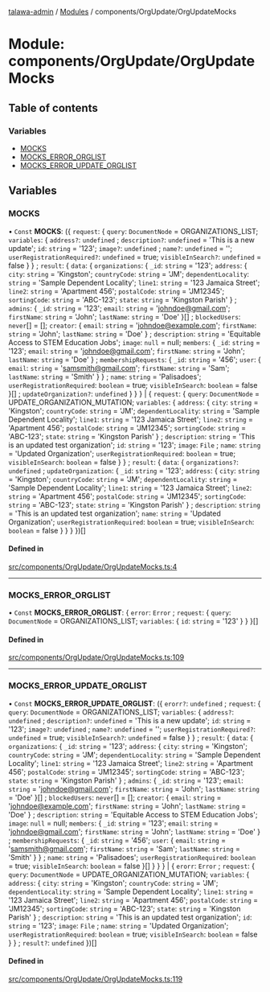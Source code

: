 [talawa-admin](../README.md) / [Modules](../modules.md) / components/OrgUpdate/OrgUpdateMocks

# Module: components/OrgUpdate/OrgUpdateMocks

## Table of contents

### Variables

- [MOCKS](components_OrgUpdate_OrgUpdateMocks.md#mocks)
- [MOCKS\_ERROR\_ORGLIST](components_OrgUpdate_OrgUpdateMocks.md#mocks_error_orglist)
- [MOCKS\_ERROR\_UPDATE\_ORGLIST](components_OrgUpdate_OrgUpdateMocks.md#mocks_error_update_orglist)

## Variables

### MOCKS

• `Const` **MOCKS**: (\{ `request`: \{ `query`: `DocumentNode` = ORGANIZATIONS\_LIST; `variables`: \{ `address?`: `undefined` ; `description?`: `undefined` = 'This is a new update'; `id`: `string` = '123'; `image?`: `undefined` ; `name?`: `undefined` = ''; `userRegistrationRequired?`: `undefined` = true; `visibleInSearch?`: `undefined` = false \}  \} ; `result`: \{ `data`: \{ `organizations`: \{ `_id`: `string` = '123'; `address`: \{ `city`: `string` = 'Kingston'; `countryCode`: `string` = 'JM'; `dependentLocality`: `string` = 'Sample Dependent Locality'; `line1`: `string` = '123 Jamaica Street'; `line2`: `string` = 'Apartment 456'; `postalCode`: `string` = 'JM12345'; `sortingCode`: `string` = 'ABC-123'; `state`: `string` = 'Kingston Parish' \} ; `admins`: \{ `_id`: `string` = '123'; `email`: `string` = 'johndoe@gmail.com'; `firstName`: `string` = 'John'; `lastName`: `string` = 'Doe' \}[] ; `blockedUsers`: `never`[] = []; `creator`: \{ `email`: `string` = 'johndoe@example.com'; `firstName`: `string` = 'John'; `lastName`: `string` = 'Doe' \} ; `description`: `string` = 'Equitable Access to STEM Education Jobs'; `image`: ``null`` = null; `members`: \{ `_id`: `string` = '123'; `email`: `string` = 'johndoe@gmail.com'; `firstName`: `string` = 'John'; `lastName`: `string` = 'Doe' \} ; `membershipRequests`: \{ `_id`: `string` = '456'; `user`: \{ `email`: `string` = 'samsmith@gmail.com'; `firstName`: `string` = 'Sam'; `lastName`: `string` = 'Smith' \}  \} ; `name`: `string` = 'Palisadoes'; `userRegistrationRequired`: `boolean` = true; `visibleInSearch`: `boolean` = false \}[] ; `updateOrganization?`: `undefined`  \}  \}  \} \| \{ `request`: \{ `query`: `DocumentNode` = UPDATE\_ORGANIZATION\_MUTATION; `variables`: \{ `address`: \{ `city`: `string` = 'Kingston'; `countryCode`: `string` = 'JM'; `dependentLocality`: `string` = 'Sample Dependent Locality'; `line1`: `string` = '123 Jamaica Street'; `line2`: `string` = 'Apartment 456'; `postalCode`: `string` = 'JM12345'; `sortingCode`: `string` = 'ABC-123'; `state`: `string` = 'Kingston Parish' \} ; `description`: `string` = 'This is an updated test organization'; `id`: `string` = '123'; `image`: `File` ; `name`: `string` = 'Updated Organization'; `userRegistrationRequired`: `boolean` = true; `visibleInSearch`: `boolean` = false \}  \} ; `result`: \{ `data`: \{ `organizations?`: `undefined` ; `updateOrganization`: \{ `_id`: `string` = '123'; `address`: \{ `city`: `string` = 'Kingston'; `countryCode`: `string` = 'JM'; `dependentLocality`: `string` = 'Sample Dependent Locality'; `line1`: `string` = '123 Jamaica Street'; `line2`: `string` = 'Apartment 456'; `postalCode`: `string` = 'JM12345'; `sortingCode`: `string` = 'ABC-123'; `state`: `string` = 'Kingston Parish' \} ; `description`: `string` = 'This is an updated test organization'; `name`: `string` = 'Updated Organization'; `userRegistrationRequired`: `boolean` = true; `visibleInSearch`: `boolean` = false \}  \}  \}  \})[]

#### Defined in

[src/components/OrgUpdate/OrgUpdateMocks.ts:4](https://github.com/PalisadoesFoundation/talawa-admin/blob/f07248e/src/components/OrgUpdate/OrgUpdateMocks.ts#L4)

___

### MOCKS\_ERROR\_ORGLIST

• `Const` **MOCKS\_ERROR\_ORGLIST**: \{ `error`: `Error` ; `request`: \{ `query`: `DocumentNode` = ORGANIZATIONS\_LIST; `variables`: \{ `id`: `string` = '123' \}  \}  \}[]

#### Defined in

[src/components/OrgUpdate/OrgUpdateMocks.ts:109](https://github.com/PalisadoesFoundation/talawa-admin/blob/f07248e/src/components/OrgUpdate/OrgUpdateMocks.ts#L109)

___

### MOCKS\_ERROR\_UPDATE\_ORGLIST

• `Const` **MOCKS\_ERROR\_UPDATE\_ORGLIST**: (\{ `erorr?`: `undefined` ; `request`: \{ `query`: `DocumentNode` = ORGANIZATIONS\_LIST; `variables`: \{ `address?`: `undefined` ; `description?`: `undefined` = 'This is a new update'; `id`: `string` = '123'; `image?`: `undefined` ; `name?`: `undefined` = ''; `userRegistrationRequired?`: `undefined` = true; `visibleInSearch?`: `undefined` = false \}  \} ; `result`: \{ `data`: \{ `organizations`: \{ `_id`: `string` = '123'; `address`: \{ `city`: `string` = 'Kingston'; `countryCode`: `string` = 'JM'; `dependentLocality`: `string` = 'Sample Dependent Locality'; `line1`: `string` = '123 Jamaica Street'; `line2`: `string` = 'Apartment 456'; `postalCode`: `string` = 'JM12345'; `sortingCode`: `string` = 'ABC-123'; `state`: `string` = 'Kingston Parish' \} ; `admins`: \{ `_id`: `string` = '123'; `email`: `string` = 'johndoe@gmail.com'; `firstName`: `string` = 'John'; `lastName`: `string` = 'Doe' \}[] ; `blockedUsers`: `never`[] = []; `creator`: \{ `email`: `string` = 'johndoe@example.com'; `firstName`: `string` = 'John'; `lastName`: `string` = 'Doe' \} ; `description`: `string` = 'Equitable Access to STEM Education Jobs'; `image`: ``null`` = null; `members`: \{ `_id`: `string` = '123'; `email`: `string` = 'johndoe@gmail.com'; `firstName`: `string` = 'John'; `lastName`: `string` = 'Doe' \} ; `membershipRequests`: \{ `_id`: `string` = '456'; `user`: \{ `email`: `string` = 'samsmith@gmail.com'; `firstName`: `string` = 'Sam'; `lastName`: `string` = 'Smith' \}  \} ; `name`: `string` = 'Palisadoes'; `userRegistrationRequired`: `boolean` = true; `visibleInSearch`: `boolean` = false \}[]  \}  \}  \} \| \{ `erorr`: `Error` ; `request`: \{ `query`: `DocumentNode` = UPDATE\_ORGANIZATION\_MUTATION; `variables`: \{ `address`: \{ `city`: `string` = 'Kingston'; `countryCode`: `string` = 'JM'; `dependentLocality`: `string` = 'Sample Dependent Locality'; `line1`: `string` = '123 Jamaica Street'; `line2`: `string` = 'Apartment 456'; `postalCode`: `string` = 'JM12345'; `sortingCode`: `string` = 'ABC-123'; `state`: `string` = 'Kingston Parish' \} ; `description`: `string` = 'This is an updated test organization'; `id`: `string` = '123'; `image`: `File` ; `name`: `string` = 'Updated Organization'; `userRegistrationRequired`: `boolean` = true; `visibleInSearch`: `boolean` = false \}  \} ; `result?`: `undefined`  \})[]

#### Defined in

[src/components/OrgUpdate/OrgUpdateMocks.ts:119](https://github.com/PalisadoesFoundation/talawa-admin/blob/f07248e/src/components/OrgUpdate/OrgUpdateMocks.ts#L119)

